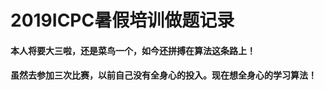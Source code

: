 # 2019ICPC暑假培训做题记录

   ####  本人将要大三啦，还是菜鸟一个，如今还拼搏在算法这条路上！

   ####   虽然去参加三次比赛，以前自己没有全身心的投入。现在想全身心的学习算法！